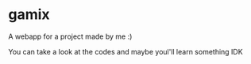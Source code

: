 # gamix
A webapp for a project made by me :) 

You can take a look at the codes and maybe youl'll learn something IDK
